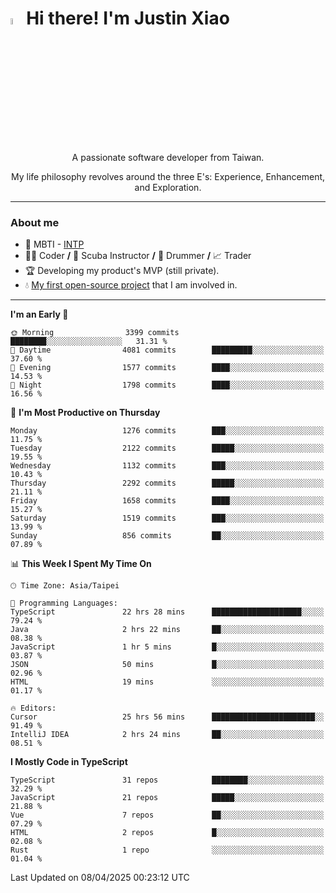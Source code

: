 # <img src="https://media.giphy.com/media/hvRJCLFzcasrR4ia7z/giphy.gif" width="5%">Hi there! I'm Justin Xiao
<p align="center">A passionate software developer from Taiwan.  </p>
<p align="center">My life philosophy revolves around the three E's: Experience, Enhancement, and Exploration.</p>

---
### About me
- 👀 MBTI - [INTP](https://www.16personalities.com/intp-personality)
- 👨‍💻 Coder **/** 🤿 Scuba Instructor **/** 🥁 Drummer **/** 📈 Trader
- 🏆 Developing my product's MVP (still private).
- 💧 [My first open-source project](https://github.com/Game-as-a-Service/Game-Lobby-Web) that I am involved in.

---
<!--START_SECTION:waka-->
**I'm an Early 🐤** 

```text
🌞 Morning                3399 commits        ████████░░░░░░░░░░░░░░░░░   31.31 % 
🌆 Daytime                4081 commits        █████████░░░░░░░░░░░░░░░░   37.60 % 
🌃 Evening                1577 commits        ████░░░░░░░░░░░░░░░░░░░░░   14.53 % 
🌙 Night                  1798 commits        ████░░░░░░░░░░░░░░░░░░░░░   16.56 % 
```
📅 **I'm Most Productive on Thursday** 

```text
Monday                   1276 commits        ███░░░░░░░░░░░░░░░░░░░░░░   11.75 % 
Tuesday                  2122 commits        █████░░░░░░░░░░░░░░░░░░░░   19.55 % 
Wednesday                1132 commits        ███░░░░░░░░░░░░░░░░░░░░░░   10.43 % 
Thursday                 2292 commits        █████░░░░░░░░░░░░░░░░░░░░   21.11 % 
Friday                   1658 commits        ████░░░░░░░░░░░░░░░░░░░░░   15.27 % 
Saturday                 1519 commits        ███░░░░░░░░░░░░░░░░░░░░░░   13.99 % 
Sunday                   856 commits         ██░░░░░░░░░░░░░░░░░░░░░░░   07.89 % 
```


📊 **This Week I Spent My Time On** 

```text
🕑︎ Time Zone: Asia/Taipei

💬 Programming Languages: 
TypeScript               22 hrs 28 mins      ████████████████████░░░░░   79.24 % 
Java                     2 hrs 22 mins       ██░░░░░░░░░░░░░░░░░░░░░░░   08.38 % 
JavaScript               1 hr 5 mins         █░░░░░░░░░░░░░░░░░░░░░░░░   03.87 % 
JSON                     50 mins             █░░░░░░░░░░░░░░░░░░░░░░░░   02.96 % 
HTML                     19 mins             ░░░░░░░░░░░░░░░░░░░░░░░░░   01.17 % 

🔥 Editors: 
Cursor                   25 hrs 56 mins      ███████████████████████░░   91.49 % 
IntelliJ IDEA            2 hrs 24 mins       ██░░░░░░░░░░░░░░░░░░░░░░░   08.51 % 
```

**I Mostly Code in TypeScript** 

```text
TypeScript               31 repos            ████████░░░░░░░░░░░░░░░░░   32.29 % 
JavaScript               21 repos            █████░░░░░░░░░░░░░░░░░░░░   21.88 % 
Vue                      7 repos             ██░░░░░░░░░░░░░░░░░░░░░░░   07.29 % 
HTML                     2 repos             █░░░░░░░░░░░░░░░░░░░░░░░░   02.08 % 
Rust                     1 repo              ░░░░░░░░░░░░░░░░░░░░░░░░░   01.04 % 
```




 Last Updated on 08/04/2025 00:23:12 UTC
<!--END_SECTION:waka-->
